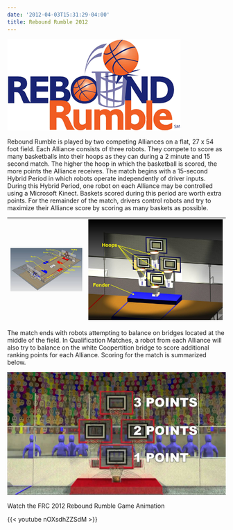 ```yaml
---
date: '2012-04-03T15:31:29-04:00'
title: Rebound Rumble 2012
---
```



![Rebound Rumble](reboundrumblelogo2.png "FRC-Round-Rumble-logo")

Rebound Rumble is played by two competing Alliances on a flat, 27 x 54 foot field. Each Alliance consists of three robots. They compete to score as many basketballs into their hoops as they can during a 2 minute and 15 second match. The higher the hoop in which the basketball is scored, the more points the Alliance receives. The match begins with a 15-second Hybrid Period in which robots operate independently of driver inputs. During this Hybrid Period, one robot on each Alliance may be controlled using a Microsoft Kinect. Baskets scored during this period are worth extra points. For the remainder of the match, drivers control robots and try to maximize their Alliance score by scoring as many baskets as possible.

| ![Rebound Rumble Field 1](2012-FRC-REBOUND_Rumble-field-perspective.jpg) | ![Rebound Rumble Field](Field5.jpg ) |
|---|---|

The match ends with robots attempting to balance on bridges located at the middle of the field. In Qualification Matches, a robot from each Alliance will also try to balance on the white Coopertition bridge to score additional ranking points for each Alliance. Scoring for the match is summarized below.

![](ReboundScore.jpg "Points")

Watch the FRC 2012 Rebound Rumble Game Animation

{{< youtube nOXsdhZZSdM >}}

